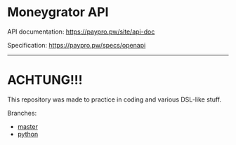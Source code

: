 # Moneygrator API

API documentation:
https://paypro.pw/site/api-doc

Specification:
https://paypro.pw/specs/openapi

----

# ACHTUNG!!!
This repository was made to practice in coding and various DSL-like stuff.

Branches:
* [master](https://github.com/anarhehest/paypro.pw/tree/master)
* [python](https://github.com/anarhehest/paypro.pw/tree/python)
